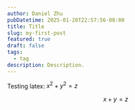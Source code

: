 ```yaml
---
author: Daniel Zhu
pubDatetime: 2025-01-20T22:57:56-08:00
title: Title
slug: my-first-post
featured: true
draft: false
tags:
  - tag
description: Description.
---
```

Testing latex: $x^2 + y^2 = z$

$$
x + y = z
$$
